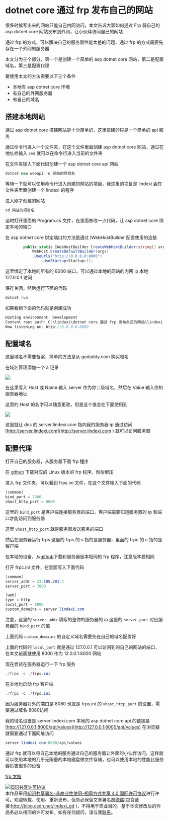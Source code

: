 # dotnet core 通过 frp 发布自己的网站

很多时候写出来的网站只能自己内网访问，本文告诉大家如何通过 Frp 将自己的 asp dotnet core 网站发布到外网，让小伙伴访问自己的网站

通过 frp 的方式，可以解决自己的服务器性能太差的问题，通过 frp 的方式需要先存在一个外网的服务器

<!--more-->
<!-- 标签：dotnet,dotnetcore,frp -->

本文分为三个部分，第一个是创建一个简单的 asp dotnet core 网站，第二是配置域名，第三是配置代理

要使用本文的方法需要以下三个条件

- 本地有 asp dotnet core 环境
- 有自己的外网服务器
- 有自己的域名

## 搭建本地网站

通过 asp dotnet core 搭建网站是十分简单的，这里搭建的只是一个简单的 api 服务

通过命令行进入一个文件夹，在这个文件里面创建 asp dotnet core 网站，通过在地址栏输入 `cmd` 就可以在命令行进入当前的文件夹

在文件夹输入下面代码创建一个 asp dotnet core api 网站

```csharp
dotnet new webapi -o 网站的项目名
```

等待一下就可以使用命令行进入创建的网站的项目，我这里的项目是 lindexi 会在文件夹里面创建一个 lindexi 的程序

进入刚才创建的网站

```csharp
cd 网站的项目名
```

这时打开里面的 Program.cs 文件，在里面修改一点代码，让 asp dotnet core 绑定本地的端口

在 asp dotnet core 绑定端口的方法是通过 IWebHostBuilder 配置使用的连接

```csharp
        public static IWebHostBuilder CreateWebHostBuilder(string[] args) =>
            WebHost.CreateDefaultBuilder(args)
            .UseUrls("http://0.0.0.0:8000")
                .UseStartup<Startup>();
```

这里绑定了本地的所有的 8000 端口，可以通过本地的网站的内网 ip 本地 127.0.0.1 访问

保存关闭，然后运行下面的代码

```csharp
dotnet run
```

如果看到下面的代码就是创建成功

```csharp
Hosting environment: Development
Content root path: C:\lindexi\dotnet core 通过 frp 发布自己的网站\lindexi
Now listening on: http://0.0.0.0:8000
```

## 配置域名

这里域名不需要备案，简单的方法是从 godaddy.com 购买域名

在域名管理添加一个 a 记录

<!-- ![](image/dotnet core 通过 frp 发布自己的网站/dotnet core 通过 frp 发布自己的网站1.png) -->

![](http://image.acmx.xyz/lindexi%2F201921593652428)

在这里写入 Host 或 Name 输入 server 作为你二级域名，然后在 Value 输入你的服务器地址

这里的 Host 的名字可以随意更改，但是这个值会在下面使用到

<!-- ![](image/dotnet core 通过 frp 发布自己的网站/dotnet core 通过 frp 发布自己的网站0.png) -->

![](http://image.acmx.xyz/lindexi%2F201921593616616)

这里就让 dns 的 server.lindexi.com 指向我的服务器 ip 通过访问 [http://server.lindexi.com](http://server.lindexi.com ) 就可以访问服务器 

## 配置代理

打开自己的服务器，从服务器下载 frp 程序

在 [github](https://github.com/fatedier/frp/releases ) 下载对应的 Linux 版本的 frp 程序，然后解压

进入 frp 文件夹，可以看到 frps.ini 文件，在这个文件输入下面的代码

```csharp
[common]
bind_port = 7000
vhost_http_port = 8080

```

这里的 `bind_port` 是客户端连接服务器的端口，客户端需要知道服务器的 ip 和端口才能访问到服务器

这里 `vhost_http_port` 就是服务器发送服务的端口

然后在服务器运行 frps 这里的 frps 的 s 指的是服务器，里面的 frpc 的 c 指的是客户端

在本地的设备，从[github](https://github.com/fatedier/frp/releases )下载和服务器版本相同的 frp 程序，注意版本要相同

打开 frpc.ini 文件，在里面写入下面代码

```csharp
[common]
server_addr = 23.105.201.4
server_port = 7000

[web]
type = http
local_port = 8000
custom_domains = server.lindexi.com
```

注意，这里的 `server_addr` 填写的是你的服务器的 ip 这里的 `server_port` 对应服务器的 `bind_port` 的值

上面代码 `custom_domains` 的自定义域名需要先在自己的域名配置好

上面的代码的 `local_port` 就是通过 127.0.0.1 可以访问到的自己的网站的端口，在本文前面就使用 8000 作为 12.0.0.1:8000 网站

现在尝试在服务器运行一下 frp 服务

```csharp
./frps -c ./frps.ini
```

在本地也启动 frp 客户端

```csharp
./frpc -c ./frpc.ini
```

因为服务器对外的端口是 8080 也就是 frps.ini 的 `vhost_http_port` 的设置，需要通过域名:8080访问

我的域名设置是 server.lindexi.com 本地的 asp dotnet core api 的链接是 [http://127.0.0.1:8000/api/values](http://127.0.0.1:8000/api/values) 在浏览器就需要通过下面网址访问

```csharp
server.lindexi.com:8080/api/values
```

通过 frp 就可以将自己本地的服务通过自己的服务器让外面的小伙伴访问，这样就可以使用本地的几乎无限量的本地磁盘做文件存储，也可以使用本地的性能比服务器厉害很多的设备

[frp 文档](https://github.com/fatedier/frp/blob/master/README_zh.md#%E9%80%9A%E8%BF%87%E8%87%AA%E5%AE%9A%E4%B9%89%E5%9F%9F%E5%90%8D%E8%AE%BF%E9%97%AE%E9%83%A8%E7%BD%B2%E4%BA%8E%E5%86%85%E7%BD%91%E7%9A%84-web-%E6%9C%8D%E5%8A%A1 )

<a rel="license" href="http://creativecommons.org/licenses/by-nc-sa/4.0/"><img alt="知识共享许可协议" style="border-width:0" src="https://licensebuttons.net/l/by-nc-sa/4.0/88x31.png" /></a><br />本作品采用<a rel="license" href="http://creativecommons.org/licenses/by-nc-sa/4.0/">知识共享署名-非商业性使用-相同方式共享 4.0 国际许可协议</a>进行许可。欢迎转载、使用、重新发布，但务必保留文章署名[林德熙](http://blog.csdn.net/lindexi_gd)(包含链接:http://blog.csdn.net/lindexi_gd )，不得用于商业目的，基于本文修改后的作品务必以相同的许可发布。如有任何疑问，请与我[联系](mailto:lindexi_gd@163.com)。  
